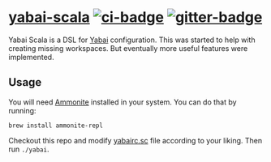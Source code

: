 # [yabai-scala][] [![ci-badge][]][ci] [![gitter-badge][]][gitter]

[yabai-scala]:  https://github.com/2m/yabai-scala
[ci]:           https://github.com/2m/yabai-scala/actions
[ci-badge]:     https://github.com/2m/yabai-scala/workflows/ci/badge.svg
[gitter]:       https://gitter.im/2m/general
[gitter-badge]: https://badges.gitter.im/2m/general.svg

Yabai Scala is a DSL for [Yabai] configuration.
This was started to help with creating missing workspaces.
But eventually more useful features were implemented.

[Yabai]: https://github.com/koekeishiya/yabai

## Usage

You will need [Ammonite] installed in your system. You can do that by running:

    brew install ammonite-repl

Checkout this repo and modify [yabairc.sc](yabairc.sc) file according to your liking.
Then run `./yabai`.

[Ammonite]: https://ammonite.io/
